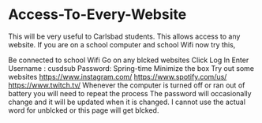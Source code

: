 # Access-To-Every-Website
This will be very useful to Carlsbad students. This allows access to any website. If you are on a school computer and school Wifi now try this,

Be connected to school Wifi
Go on any blcked websites
Click Log In
Enter 
Username : cusdsub 
Password: Spring-time
Minimize the box
Try out some websites 
https://www.instagram.com/ 
https://www.spotify.com/us/ 
https://www.twitch.tv/ Whenever the computer is turned off or ran out of battery you will need to repeat the process The password will occasionally change and it will be updated when it is changed. 
I cannot use the actual word for unblcked or this page will get blcked.
